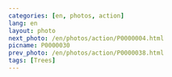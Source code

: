 ```yaml
---
categories: [en, photos, action]
lang: en
layout: photo
next_photo: /en/photos/action/P0000004.html
picname: P0000030
prev_photo: /en/photos/action/P0000038.html
tags: [Trees]
---
```

